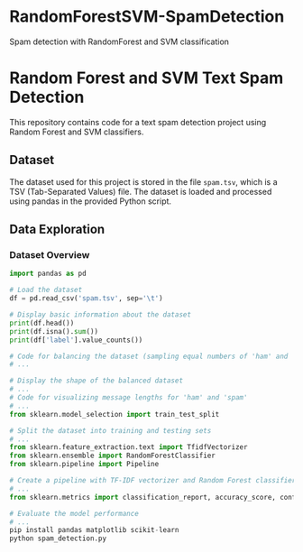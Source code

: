 # RandomForestSVM-SpamDetection
Spam detection with RandomForest and SVM classification 
# Random Forest and SVM Text Spam Detection

This repository contains code for a text spam detection project using Random Forest and SVM classifiers.

## Dataset

The dataset used for this project is stored in the file `spam.tsv`, which is a TSV (Tab-Separated Values) file. The dataset is loaded and processed using pandas in the provided Python script.

## Data Exploration

### Dataset Overview

```python
import pandas as pd

# Load the dataset
df = pd.read_csv('spam.tsv', sep='\t')

# Display basic information about the dataset
print(df.head())
print(df.isna().sum())
print(df['label'].value_counts())

# Code for balancing the dataset (sampling equal numbers of 'ham' and 'spam' records)
# ...

# Display the shape of the balanced dataset
# ...
# Code for visualizing message lengths for 'ham' and 'spam'
# ...
from sklearn.model_selection import train_test_split

# Split the dataset into training and testing sets
# ...
from sklearn.feature_extraction.text import TfidfVectorizer
from sklearn.ensemble import RandomForestClassifier
from sklearn.pipeline import Pipeline

# Create a pipeline with TF-IDF vectorizer and Random Forest classifier
# ...
from sklearn.metrics import classification_report, accuracy_score, confusion_matrix

# Evaluate the model performance
# ...
pip install pandas matplotlib scikit-learn
python spam_detection.py

